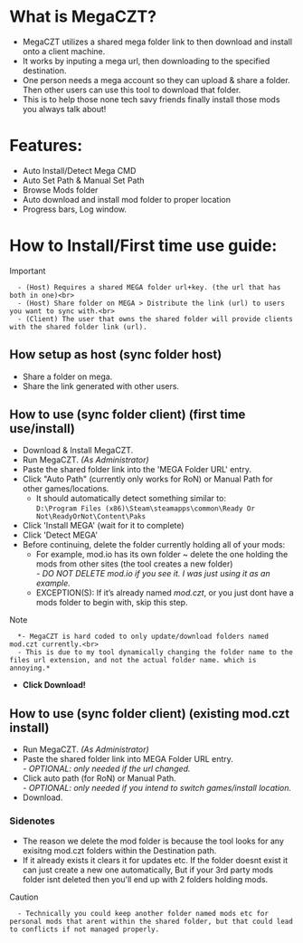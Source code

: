 # What is MegaCZT?
- MegaCZT utilizes a shared mega folder link to then download and install onto a client machine.
- It works by inputing a mega url, then downloading to the specified destination.
- One person needs a mega account so they can upload & share a folder. Then other users can use this tool to download that folder.
- This is to help those none tech savy friends finally install those mods you always talk about!


# Features:
- Auto Install/Detect Mega CMD
- Auto Set Path & Manual Set Path
- Browse Mods folder
- Auto download and install mod folder to proper location
- Progress bars, Log window.
# How to Install/First time use guide:
> [!IMPORTANT]
      - (Host) Requires a shared MEGA folder url+key. (the url that has both in one)<br>
      - (Host) Share folder on MEGA > Distribute the link (url) to users you want to sync with.<br>
      - (Client) The user that owns the shared folder will provide clients with the shared folder link (url).

## How setup as host (sync folder host)
- Share a folder on mega.
- Share the link generated with other users.


## How to use (sync folder client) (first time use/install)
- Download & Install MegaCZT.
- Run MegaCZT. *(As Administrator)*
- Paste the shared folder link into the 'MEGA Folder URL' entry.
- Click "Auto Path" (currently only works for RoN) or Manual Path for other games/locations.
  - It should automatically detect something similar to:<br>
    `D:\Program Files (x86)\Steam\steamapps\common\Ready Or Not\ReadyOrNot\Content\Paks`
- Click 'Install MEGA' (wait for it to complete)
- Click 'Detect MEGA'
- Before continuing, delete the folder currently holding all of your mods:
  - For example, mod.io has its own folder ~ delete the one holding the mods from other sites (the tool creates a new folder)<br>
     *- DO NOT DELETE mod.io if you see it. I was just using it as an example.*
  - EXCEPTION(S): If it’s already named *mod.czt*, or you just dont have a mods folder to begin with, skip this step.
>[!NOTE]
      *- MegaCZT is hard coded to only update/download folders named mod.czt currently.<br>
      - This is due to my tool dynamically changing the folder name to the files url extension, and not the actual folder name. which is annoying.*
- <b>Click Download!</b>


## How to use (sync folder client) (existing mod.czt install) 
- Run MegaCZT. *(As Administrator)*
- Paste the shared folder link into MEGA Folder URL entry.<br>      *- OPTIONAL: only needed if the url changed.*
- Click auto path (for RoN) or Manual Path.<br>      *- OPTIONAL: only needed if you intend to switch games/install location.*
- Download.


### Sidenotes
+ The reason we delete the mod folder is because the tool looks for any exisitng mod.czt folders within the Destination path.<br>
+ If it already exists it clears it for updates etc. If the folder doesnt exist it can just create a new one automatically, But if your 3rd party mods folder isnt deleted then you'll end up with 2 folders holding mods.<br>
> [!CAUTION]
>       - Technically you could keep another folder named mods etc for personal mods that arent within the shared folder, but that could lead to conflicts if not managed properly.






































































